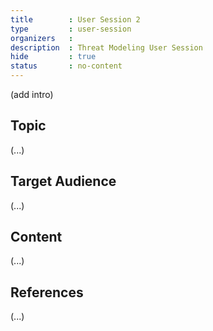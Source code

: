 ```yaml
---
title        : User Session 2
type         : user-session
organizers   : 
description  : Threat Modeling User Session
hide         : true
status       : no-content
---
```


(add intro)

## Topic

(...)

## Target Audience

(...)

## Content

(...)

## References

(...)

